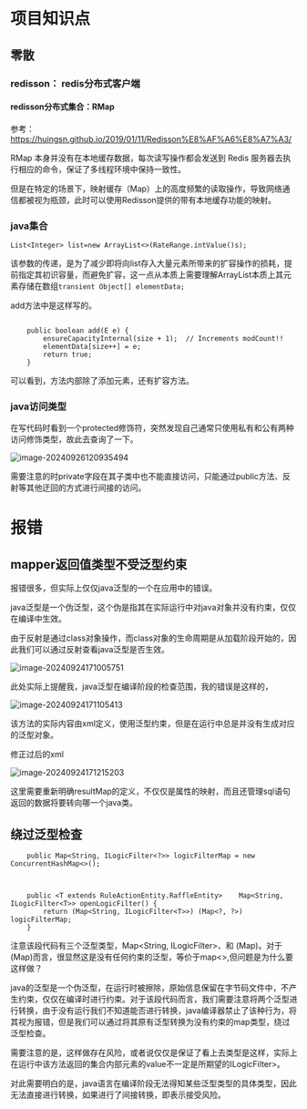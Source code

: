 # 项目知识点

## 零散

### redisson： redis分布式客户端

#### redisson分布式集合：RMap

参考：https://huingsn.github.io/2019/01/11/Redisson%E8%AF%A6%E8%A7%A3/

RMap 本身并没有在本地缓存数据，每次读写操作都会发送到 Redis 服务器去执行相应的命令，保证了多线程环境中保持一致性。



但是在特定的场景下，映射缓存（Map）上的高度频繁的读取操作，导致网络通信都被视为瓶颈，此时可以使用Redisson提供的带有本地缓存功能的映射。



### java集合

`List<Integer> list=new ArrayList<>(RateRange.intValue()s);`

该参数的传递，是为了减少即将向list存入大量元素所带来的扩容操作的损耗，提前指定其初识容量，而避免扩容，这一点从本质上需要理解ArrayList本质上其元素存储在数组`transient Object[] elementData;`



add方法中是这样写的。

```

    public boolean add(E e) {
        ensureCapacityInternal(size + 1);  // Increments modCount!!
        elementData[size++] = e;
        return true;
    }
```

可以看到，方法内部除了添加元素，还有扩容方法。

### java访问类型

在写代码时看到一个protected修饰符，突然发现自己通常只使用私有和公有两种访问修饰类型，故此去查询了一下。

<img src="http://obimage.wenzhuo4657.cn/image-20240926120935494.png" alt="image-20240926120935494"  />

需要注意的时private字段在其子类中也不能直接访问，只能通过public方法、反射等其他迂回的方式进行间接的访问。



# 报错

## mapper返回值类型不受泛型约束

报错很多，但实际上仅仅java泛型的一个在应用中的错误。

java泛型是一个伪泛型，这个伪是指其在实际运行中对java对象并没有约束，仅仅在编译中生效。

由于反射是通过class对象操作，而class对象的生命周期是从加载阶段开始的，因此我们可以通过反射查看java泛型是否生效。

![image-20240924171005751](http://obimage.wenzhuo4657.cn/image-20240924171005751.png)

此处实际上提醒我，java泛型在编译阶段的检查范围，我的错误是这样的，

![image-20240924171105413](http://obimage.wenzhuo4657.cn/image-20240924171105413.png)

该方法的实际内容由xml定义，使用泛型约束，但是在运行中总是并没有生成对应的泛型对象。

修正过后的xml

![image-20240924171215203](http://obimage.wenzhuo4657.cn/image-20240924171215203.png)

这里需要重新明确resultMap的定义，不仅仅是属性的映射，而且还管理sql语句返回的数据将要转向哪一个java类。



## 绕过泛型检查

```
    public Map<String, ILogicFilter<?>> logicFilterMap = new ConcurrentHashMap<>();



    public <T extends RuleActionEntity.RaffleEntity>    Map<String, ILogicFilter<T>> openLogicFilter() {
        return (Map<String, ILogicFilter<T>>) (Map<?, ?>) logicFilterMap;
    }
```

注意该段代码有三个泛型类型，Map<String, ILogicFilter<?>>、<T extends RuleActionEntity.RaffleEntity>和 (Map<?, ?>)。对于 (Map<?, ?>)而言，很显然这是没有任何约束的泛型，等价于map<>,但问题是为什么要这样做？



java的泛型是一个伪泛型，在运行时被擦除，原始信息保留在字节码文件中，不产生约束，仅仅在编译时进行约束。对于该段代码而言，我们需要注意将两个泛型进行转换，由于没有运行我们不知道能否进行转换，java编译器禁止了该种行为，将其视为报错，但是我们可以通过将其原有泛型转换为没有约束的map<?,?>类型，绕过泛型检查。

需要注意的是，这样做存在风险，或者说仅仅是保证了看上去类型是这样，实际上在运行中该方法返回的集合内部元素的value不一定是所期望的ILogicFilter<T>>。

对此需要明白的是，java语言在编译阶段无法得知某些泛型类型的具体类型，因此无法直接进行转换，如果进行了间接转换，即表示接受风险。